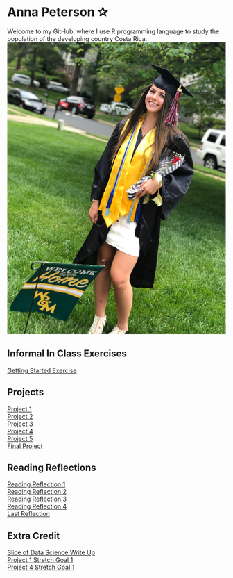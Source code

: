 # Anna Peterson ✰
Welcome to my GitHub, where I use R programming language to study the population of the developing country Costa Rica.
![](GradMe.JPG)

## Informal In Class Exercises  
[Getting Started Exercise](GettingStarted.md)  

## Projects  
[Project 1](CostaRica.png)     
[Project 2](CostaRicaProject2.png)    
[Project 3](Project3.md)    
[Project 4](Project4.md)  
[Project 5](Project5.png)  
[Final Project](Final.md)

## Reading Reflections
[Reading Reflection 1](ReadingReflection.md)   
[Reading Reflection 2](ReadingReflection2.md)  
[Reading Reflection 3](ReadingReflection3.md)  
[Reading Reflection 4](ReadingReflection4.md)  
[Last Reflection](LastReflection.md)

## Extra Credit
[Slice of Data Science Write Up](ExtraCredit.md)  
[Project 1 Stretch Goal 1](CostaRica.png)  
[Project 4 Stretch Goal 1](Proj4Stretch1.md)  

